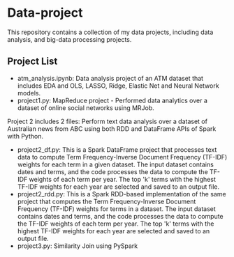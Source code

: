 # Data-project

This repository contains a collection of my data projects, including data analysis, and big-data processing projects. 

## Project List
- atm_analysis.ipynb: Data analysis project of an ATM dataset that includes EDA and OLS, LASSO, Ridge, Elastic Net and Neural Network models.
- project1.py: MapReduce project - Performed data analytics over a dataset of online social networks using MRJob. 

Project 2 includes 2 files:  Perform text data analysis over a dataset of Australian news from ABC using both RDD and DataFrame APIs of Spark with Python. 
- project2_df.py: This is a Spark DataFrame project that processes text data to compute Term Frequency-Inverse Document Frequency (TF-IDF) weights for each term in a given dataset. The input dataset contains dates and terms, and the code processes the data to compute the TF-IDF weights of each term per year. The top 'k' terms with the highest TF-IDF weights for each year are selected and saved to an output file.
- project2_rdd.py: This is a Spark RDD-based implementation of the same project that computes the Term Frequency-Inverse Document Frequency (TF-IDF) weights for terms in a dataset. The input dataset contains dates and terms, and the code processes the data to compute the TF-IDF weights of each term per year. The top 'k' terms with the highest TF-IDF weights for each year are selected and saved to an output file.
- project3.py: Similarity Join using PySpark

